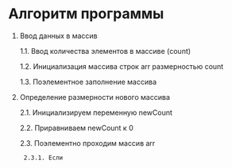 # Алгоритм программы

1. Ввод данных в массив

    1.1. Ввод количества элементов в массиве (count)

    1.2. Инициализация массива строк arr размерностью count

    1.3. Поэлементное заполнение массива

2. Определение размерности нового массива

    2.1. Инициализируем переменную newCount

    2.2. Приравниваем newCount к 0

    2.3. Поэлементно проходим массив arr

        2.3.1. Если 
